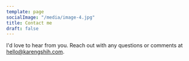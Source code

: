 ```yaml
---
template: page
socialImage: "/media/image-4.jpg"
title: Contact me
draft: false
---
```

I'd love to hear from you. Reach out with any questions or comments at [hello@karengshih.com](mailto:hello@karengshih.com?subject=[Blog]%20Hey%20Karen).
